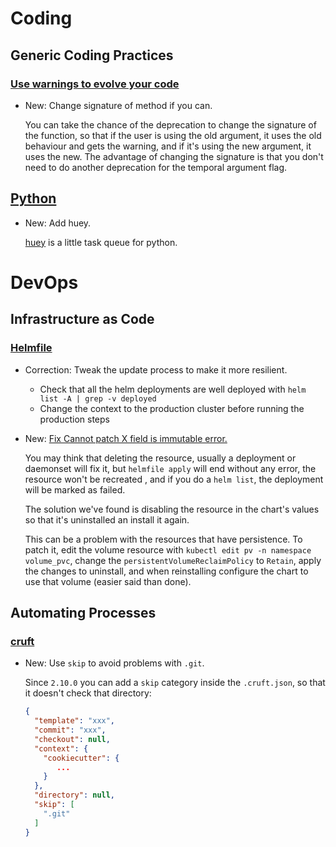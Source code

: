 # Coding

## Generic Coding Practices

### [Use warnings to evolve your code](use_warnings.md)

* New: Change signature of method if you can.

    You can take the chance of the deprecation to change the signature of
    the function, so that if the user is using the old argument, it uses the
    old behaviour and gets the warning, and if it's using the new argument,
    it uses the new. The advantage of changing the signature is that you
    don't need to do another deprecation for the temporal argument flag.
    

## [Python](python.md)

* New: Add huey.

    [huey](https://github.com/coleifer/huey) is a little task queue for python.

# DevOps

## Infrastructure as Code

### [Helmfile](helmfile.md)

* Correction: Tweak the update process to make it more resilient.

    * Check that all the helm deployments are well deployed with `helm list -A | grep -v deployed`
    * Change the context to the production cluster before running the production steps

* New: [Fix Cannot patch X field is immutable error.](helmfile.md#cannot-patch-x-field-is-immutable)

    You may think that deleting the resource, usually a deployment or daemonset will
    fix it, but `helmfile apply` will end without any error, the resource won't be recreated
    , and if you do a `helm list`, the deployment will be marked as failed.
    
    The solution we've found is disabling the resource in the chart's values so that
    it's uninstalled an install it again.
    
    This can be a problem with the resources that have persistence. To patch it,
    edit the volume resource with `kubectl edit pv -n namespace volume_pvc`, change
    the `persistentVolumeReclaimPolicy` to `Retain`, apply the changes to uninstall,
    and when reinstalling configure the chart to use that volume (easier said than
    done).

## Automating Processes

### [cruft](cruft.md)

* New: Use `skip` to avoid problems with `.git`.

    Since `2.10.0` you can add a `skip` category inside the `.cruft.json`, so that it doesn't check that
    directory:
    
    ```json
    {
      "template": "xxx",
      "commit": "xxx",
      "checkout": null,
      "context": {
        "cookiecutter": {
           ...
        }
      },
      "directory": null,
      "skip": [
        ".git"
      ]
    }
